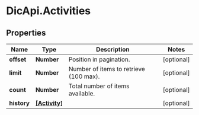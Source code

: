 # DicApi.Activities

## Properties
Name | Type | Description | Notes
------------ | ------------- | ------------- | -------------
**offset** | **Number** | Position in pagination. | [optional] 
**limit** | **Number** | Number of items to retrieve (100 max). | [optional] 
**count** | **Number** | Total number of items available. | [optional] 
**history** | [**[Activity]**](Activity.md) |  | [optional] 


